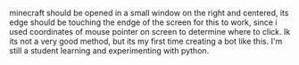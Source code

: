 minecraft should be opened in a small window on the right and centered, its edge should be touching the endge of the screen for this to work, 
since i used coordinates of mouse pointer on screen to determine where to click. Ik its not a very good method, but its my first time creating a bot like this. I'm still a student learning and experimenting
with python.
